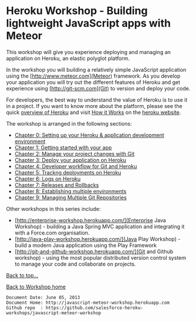<link href="index.css" rel="stylesheet" type="text/css">

# <a id="top">Heroku Workshop - Building lightweight JavaScript apps with Meteor</a>

This workshop will give you experience deploying and managing an application on Heroku, an elastic polyglot platform.

In the workshop you will building a relatively simple JavaScript application using the [http://www.meteor.com](Meteor) framework.  As you develop your application you will try out the different features of Heroku and get experience using [http://git-scm.com](Git) to version and deploy your code.

For developers, the best way to understand the value of Heroku is to use it in a project.  If you want to know more about the platform, please see the quick [overview of Heroku](what-is-heroku.md) and visit [How it Works]() on the [heroku website](http://www.heroku.com).

The workshop is arranged in the following sections:

* [Chapter 0: Setting up your Heroku & application development environment](00-setting-up-your-environment.html)
* [Chapter 1: Getting started with your app](01-getting-started-with-your-app.html)
* [Chapter 2: Manage your project changes with Git](02-manage-your-project-changes-with-git.html)
* [Chapter 3: Deploy your application on Heroku](03-deploy-your-application-on-heroku.html)
* [Chapter 4: Developer workflow for Git and Heroku](04-developer-workflow-for-git-and-heroku.html)
* [Chapter 5: Trackng deployments on Heroku](05-tracking-deployments-on-heorku.html)
* [Chapter 6: Logs on Heroku](06-logs-on-heroku.html)
* [Chapter 7: Releases and Rollbacks](07-releases-and-rollbacks.html)
* [Chapter 8: Establishing multiple environments](08-establishing-multiple-environments.html)
* [Chapter 9: Managing Multiple Git Repositories](09-managing-multiple-repositories.html)


<!-- Work in progress

* [Chapter 12: Searching logs with Papertrail add-on (optional)](12-searching-logs-with-papertrail.html)
* [Chapter 15: Collaborating with Github](15-collaborating-with-github.html)
* [Chapter 16: Monitoring Heroku apps](16-monitoring-heroku-apps.html)
* [Chapter 17: Performance Monitoring with New Relic (optional)](17-monitoring-your-application-with-new-relic.html)
* [Appendix A: Additional Resources](A1-additional-resources.md)

-->

Other workshops in this series include:

* [http://enterprise-workshop.herokuapp.com/](Enterprise Java Workshop) - building a Java Spring MVC application and integrating it with a Force.com organisation.
* [http://java-play-workshop.herokuapp.com/](Java Play Workshop) - build a modern Java application using the Play Framework
* [http://git-and-github-workshop.herokuapp.com/](Git and Github workshop) - using the most popular distributed version control system to manage your code and collaborate on projects.

[Back to top...](#top)

[Back to Workshop home](/index.html)


    Document Date: June 05, 2013
    Document Home: http://javascript-meteor-workshop.herokuapp.com
    Github repo  : https://github.com/salesforce-heroku-workshops/javascript-meteor-workshop


